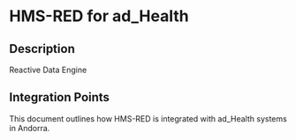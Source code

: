 # HMS-RED for ad_Health

## Description

Reactive Data Engine

## Integration Points

This document outlines how HMS-RED is integrated with ad_Health systems in Andorra.
